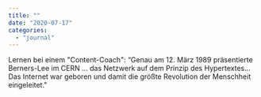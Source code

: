 ```yaml
---
title: ""
date: "2020-07-17"
categories: 
  - "journal"
---
```


Lernen bei einem "Content-Coach": “Genau am 12. März 1989 präsentierte Berners-Lee im CERN ... das Netzwerk auf dem Prinzip des Hypertextes... Das Internet war geboren und damit die größte Revolution der Menschheit eingeleitet."

